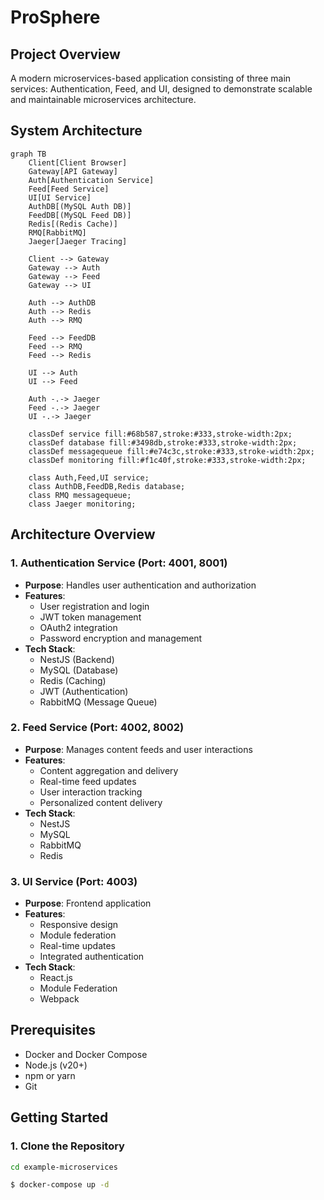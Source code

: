 # ProSphere

## Project Overview
A modern microservices-based application consisting of three main services: Authentication, Feed, and UI, designed to demonstrate scalable and maintainable microservices architecture.

## System Architecture
```mermaid
graph TB
    Client[Client Browser]
    Gateway[API Gateway]
    Auth[Authentication Service]
    Feed[Feed Service]
    UI[UI Service]
    AuthDB[(MySQL Auth DB)]
    FeedDB[(MySQL Feed DB)]
    Redis[(Redis Cache)]
    RMQ[RabbitMQ]
    Jaeger[Jaeger Tracing]

    Client --> Gateway
    Gateway --> Auth
    Gateway --> Feed
    Gateway --> UI
    
    Auth --> AuthDB
    Auth --> Redis
    Auth --> RMQ
    
    Feed --> FeedDB
    Feed --> RMQ
    Feed --> Redis
    
    UI --> Auth
    UI --> Feed
    
    Auth -.-> Jaeger
    Feed -.-> Jaeger
    UI -.-> Jaeger

    classDef service fill:#68b587,stroke:#333,stroke-width:2px;
    classDef database fill:#3498db,stroke:#333,stroke-width:2px;
    classDef messagequeue fill:#e74c3c,stroke:#333,stroke-width:2px;
    classDef monitoring fill:#f1c40f,stroke:#333,stroke-width:2px;
    
    class Auth,Feed,UI service;
    class AuthDB,FeedDB,Redis database;
    class RMQ messagequeue;
    class Jaeger monitoring;
```

## Architecture Overview

### 1. Authentication Service (Port: 4001, 8001)
- **Purpose**: Handles user authentication and authorization
- **Features**:
  - User registration and login
  - JWT token management
  - OAuth2 integration
  - Password encryption and management
- **Tech Stack**:
  - NestJS (Backend)
  - MySQL (Database)
  - Redis (Caching)
  - JWT (Authentication)
  - RabbitMQ (Message Queue)

### 2. Feed Service (Port: 4002, 8002)
- **Purpose**: Manages content feeds and user interactions
- **Features**:
  - Content aggregation and delivery
  - Real-time feed updates
  - User interaction tracking
  - Personalized content delivery
- **Tech Stack**:
  - NestJS
  - MySQL
  - RabbitMQ
  - Redis

### 3. UI Service (Port: 4003)
- **Purpose**: Frontend application
- **Features**:
  - Responsive design
  - Module federation
  - Real-time updates
  - Integrated authentication
- **Tech Stack**:
  - React.js
  - Module Federation
  - Webpack

## Prerequisites
- Docker and Docker Compose
- Node.js (v20+)
- npm or yarn
- Git

## Getting Started

### 1. Clone the Repository
```bash
cd example-microservices
```

```bash
$ docker-compose up -d
```

